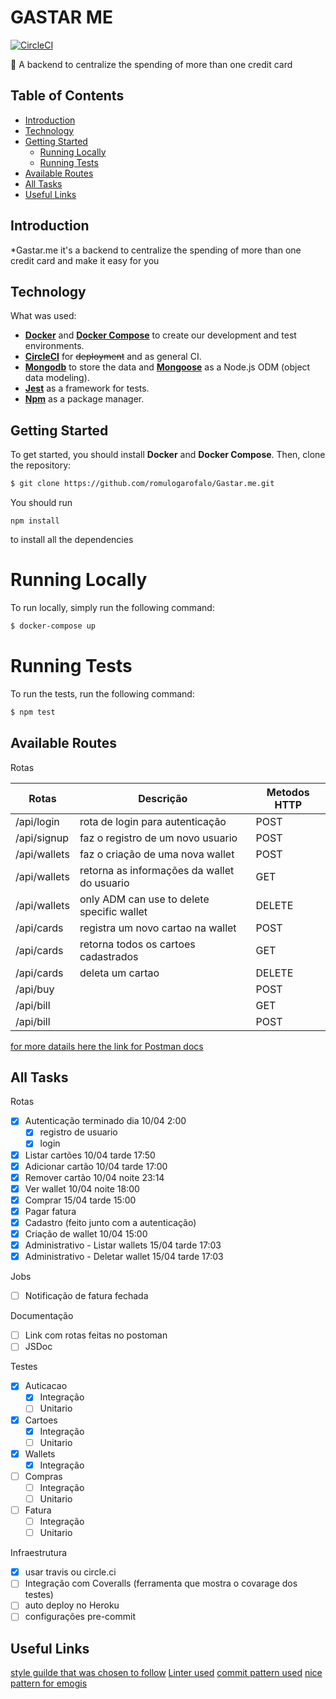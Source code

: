 # GASTAR ME


[![CircleCI](https://circleci.com/gh/romulogarofalo/Gastar.me/tree/master.svg?style=svg)](https://circleci.com/gh/romulogarofalo/Gastar.me/tree/master)

:scroll: A backend to centralize the spending of more than one credit card

## Table of Contents
- [Introduction](#introduction)
- [Technology](#technology)
- [Getting Started](#getting-started)
  - [Running Locally](#running-locally)
  - [Running Tests](#running-tests)
- [Available Routes](#available-routes)
- [All Tasks](#tasks)
- [Useful Links](#useful-links)  
  
## Introduction
*Gastar.me it's a backend to centralize the spending of more than one credit card and make it easy for you

## Technology
What was used:
- **[Docker](https://docs.docker.com)** and **[Docker Compose](https://docs.docker.com/compose/)** to create our development and test environments.
- **[CircleCI](https://circleci.com)** for ~~deployment~~ and as general CI.
- **[Mongodb](https://www.mongodb.com/)** to store the data and **[Mongoose](https://mongoosejs.com/)** as a Node.js ODM (object data modeling).
- **[Jest](https://github.com/facebook/jest)** as a framework for tests.
- **[Npm](https://www.npmjs.com/)** as a package manager.

## Getting Started
To get started, you should install **Docker** and **Docker Compose**.
Then, clone the repository:
```sh
$ git clone https://github.com/romulogarofalo/Gastar.me.git
```
You should run 
```
npm install
```
to install all the dependencies
# Running Locally
To run locally, simply run the following command:
```sh
$ docker-compose up
```
# Running Tests
To run the tests, run the following command:
```sh
$ npm test
```
## Available Routes

Rotas 

| Rotas                  | Descrição                                  | Metodos HTTP |
|------------------------|--------------------------------------------|--------------|
|/api/login              | rota de login para autenticação            | POST         |
|/api/signup             | faz o registro de um novo usuario          | POST         |
|/api/wallets            | faz o criação de uma nova wallet           | POST         |
|/api/wallets            | retorna as informações da wallet do usuario| GET          |
|/api/wallets            | only ADM can use to delete specific wallet | DELETE       |
|/api/cards              | registra um novo cartao na wallet          | POST         |
|/api/cards              | retorna todos os cartoes cadastrados       | GET          |
|/api/cards              | deleta um cartao                           | DELETE       |
|/api/buy                |                                            | POST         |
|/api/bill               |                                            | GET          |
|/api/bill               |                                            | POST         |
[for more datails here the link for Postman docs](https://documenter.getpostman.com/view/1994420/S1EQUJaE)

## All Tasks
Rotas 
- [x] Autenticação terminado dia 10/04 2:00
     - [x] registro de usuario
     - [x] login
- [x] Listar cartões 10/04 tarde 17:50
- [x] Adicionar cartão 10/04 tarde 17:00
- [x] Remover cartão 10/04 noite 23:14
- [x] Ver wallet 10/04 noite 18:00
- [x] Comprar 15/04 tarde 15:00
- [x] Pagar fatura
- [x] Cadastro (feito junto com a autenticação)
- [x] Criação de wallet 10/04 15:00
- [x] Administrativo - Listar wallets  15/04 tarde 17:03
- [x] Administrativo - Deletar wallet 15/04 tarde 17:03

Jobs
- [ ] Notificação de fatura fechada

Documentação
- [ ] Link com rotas feitas no postoman 
- [ ] JSDoc

Testes
- [x] Auticacao
    - [x] Integração
    - [ ] Unitario
- [x] Cartoes
    - [x] Integração
    - [ ] Unitario
- [x] Wallets
    - [x] Integração
- [ ] Compras
    - [ ] Integração
    - [ ] Unitario
- [ ] Fatura
    - [ ] Integração
    - [ ] Unitario

Infraestrutura
- [x] usar travis ou circle.ci
- [ ] Integração com Coveralls (ferramenta que mostra o covarage dos testes)
- [ ] auto deploy no Heroku
- [ ] configurações pre-commit

## Useful Links
[style guilde that was chosen to follow](https://github.com/i0natan/nodebestpractices/blob/master/README.brazilian-portuguese.md#1-pr%C3%A1ticas-de-estrutura-de-projeto)
[Linter used](https://github.com/pagarme/javascript-style-guide)
[commit pattern used](https://gist.github.com/adeekshith/cd4c95a064977cdc6c50)
[nice pattern for emogis](https://gitmoji.carloscuesta.me/?fbclid=IwAR3JhM6m-s7l3XEYPN9vtlZwatGQvxhk8ETzHqbAg5pV5PCH8ajoxzORRQM)
